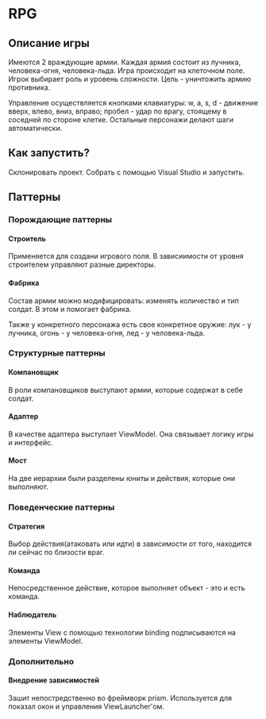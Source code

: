 # RPG
## Описание игры
Имеются 2 враждующие армии. Каждая армия состоит из лучника, человека-огня, человека-льда. Игра происходит на клеточном поле. Игрок выбирает роль и уровень сложности. Цель - уничтожить армию противника.

Управление осуществляется кнопками клавиатуры: w, a, s, d - движение вверх, влево, вниз, вправо; пробел - удар по врагу, стоящему в соседней по стороне клетке. Остальные персонажи делают шаги автоматически.
## Как запустить?
Склонировать проект. Собрать с помощью Visual Studio и запустить.
## Паттерны
### Порождающие паттерны
#### Строитель
Применяется для создани игрового поля. В зависиимости от уровня строителем управляют разные директоры.  
#### Фабрика
Состав армии можно модифицировать: изменять количество и тип солдат. В этом и помогает фабрика.

Также у конкретного персонажа есть свое конкретное оружие: лук - у лучника, огонь - у человека-огня, лед - у человека-льда.

### Структурные паттерны
#### Компановщик
В роли компановщиков выступают армии, которые содержат в себе солдат.
#### Адаптер
В качестве адаптера выступает ViewModel. Она связывает логику игры и интерфейс.
#### Мост
На две иерархии были разделены юниты и действия, которые они выполняют.


### Поведенческие паттерны
#### Стратегия
Выбор действия(атаковать или идти) в зависимости от того, находится ли сейчас по близости враг.
#### Команда
Непосредственное действие, которое выполняет объект - это и есть команда.
#### Наблюдатель
Элементы View с помощью технологии binding подписываются на элементы ViewModel.

### Дополнительно
#### Внедрение зависимостей
Зашит непостредственно во фреймворк prism. Используется для показал окон и управления ViewLauncher'ом.
